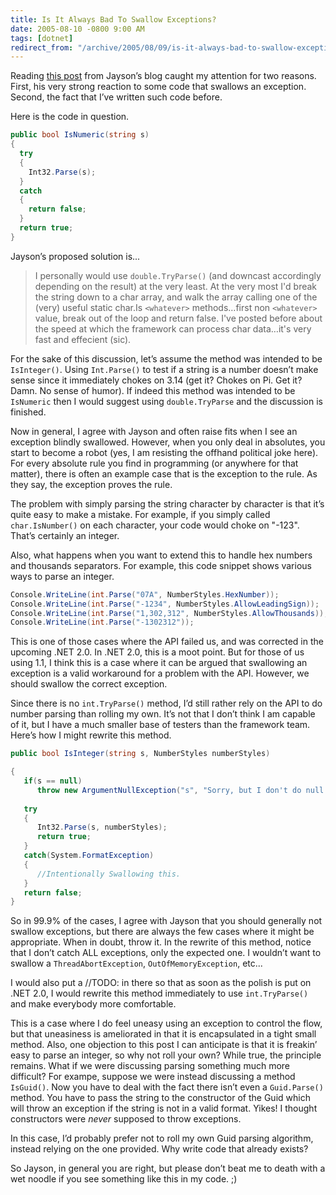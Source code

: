 ```yaml
---
title: Is It Always Bad To Swallow Exceptions?
date: 2005-08-10 -0800 9:00 AM
tags: [dotnet]
redirect_from: "/archive/2005/08/09/is-it-always-bad-to-swallow-exceptions.aspx/"
---
```


Reading [this post](http://jaysonknight.com/blog/archive/2005/08/10/1736.aspx) from
Jayson’s blog caught my attention for two reasons. First, his very strong reaction to some code that swallows an exception. Second, the fact that I’ve written such code before.

Here is the code in question.

``` csharp
public bool IsNumeric(string s)
{
  try
  {
    Int32.Parse(s);
  }
  catch
  {
    return false;
  }
  return true;
}
```

Jayson’s proposed solution is...

> I personally would use `double.TryParse()` (and downcast accordingly
> depending on the result) at the very least. At the very most I'd break
> the string down to a char array, and walk the array calling one of the
> (very) useful static char.Is `<whatever>` methods…first non `<whatever>`
> value, break out of the loop and return false. I've posted before
> about the speed at which the framework can process char data…it's very
> fast and effecient (sic).

For the sake of this discussion, let’s assume the method was intended to
be `IsInteger()`. Using `Int.Parse()` to test if a string is a number
doesn’t make sense since it immediately chokes on 3.14 (get it? Chokes
on Pi. Get it? Damn. No sense of humor). If indeed this method was
intended to be `IsNumeric` then I would suggest using `double.TryParse`
and the discussion is finished.

Now in general, I agree with Jayson and often raise fits when I see an
exception blindly swallowed. However, when you only deal in absolutes,
you start to become a robot (yes, I am resisting the offhand political
joke here). For every absolute rule you find in programming (or anywhere
for that matter), there is often an example case that is the exception
to the rule. As they say, the exception proves the rule.

The problem with simply parsing the string character by character is
that it’s quite easy to make a mistake. For example, if you simply
called `char.IsNumber()` on each character, your code would choke on
"-123". That’s certainly an integer.

Also, what happens when you want to extend this to handle hex numbers
and thousands separators. For example, this code snippet shows various
ways to parse an integer.

```csharp
Console.WriteLine(int.Parse("07A", NumberStyles.HexNumber));
Console.WriteLine(int.Parse("-1234", NumberStyles.AllowLeadingSign));
Console.WriteLine(int.Parse("1,302,312", NumberStyles.AllowThousands));
Console.WriteLine(int.Parse("-1302312"));
```

This is one of those cases where the API failed us, and was corrected in
the upcoming .NET 2.0. In .NET 2.0, this is a moot point. But for those
of us using 1.1, I think this is a case where it can be argued that
swallowing an exception is a valid workaround for a problem with the
API. However, we should swallow the correct exception.

Since there is no `int.TryParse()` method, I’d still rather rely on the
API to do number parsing than rolling my own. It’s not that I don’t
think I am capable of it, but I have a much smaller base of testers than
the framework team. Here’s how I might rewrite this method.

```csharp
public bool IsInteger(string s, NumberStyles numberStyles)

{
   if(s == null)
      throw new ArgumentNullException("s", "Sorry, but I don't do null.");
 
   try
   {
      Int32.Parse(s, numberStyles);
      return true;
   }
   catch(System.FormatException)
   {
      //Intentionally Swallowing this.
   }
   return false;
}
```

So in 99.9% of the cases, I agree with Jayson that you should generally
not swallow exceptions, but there are always the few cases where it
might be appropriate. When in doubt, throw it. In the rewrite of this
method, notice that I don’t catch ALL exceptions, only the expected one.
I wouldn’t want to swallow a `ThreadAbortException`,
`OutOfMemoryException`, etc...

I would also put a //TODO: in there so that as soon as the polish is put
on .NET 2.0, I would rewrite this method immediately to use
`int.TryParse()` and make everybody more comfortable.

This is a case where I do feel uneasy using an exception to control the
flow, but that uneasiness is ameliorated in that it is encapsulated in a
tight small method. Also, one objection to this post I can anticipate is
that it is freakin’ easy to parse an integer, so why not roll your own?
While true, the principle remains. What if we were discussing parsing
something much more difficult? For exampe, suppose we were instead
discussing a method `IsGuid()`. Now you have to deal with the fact there
isn’t even a `Guid.Parse()` method. You have to pass the string to the
constructor of the Guid which will throw an exception if the string is
not in a valid format. Yikes! I thought constructors were *never*
supposed to throw exceptions.

In this case, I’d probably prefer not to roll my own Guid parsing
algorithm, instead relying on the one provided. Why write code that
already exists?

So Jayson, in general you are right, but please don’t beat me to death
with a wet noodle if you see something like this in my code. ;)
